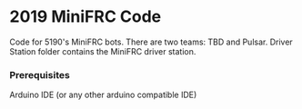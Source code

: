# 2019 MiniFRC Code

Code for 5190's MiniFRC bots. There are two teams: TBD and Pulsar. Driver Station folder contains the MiniFRC driver station.

### Prerequisites

Arduino IDE (or any other arduino compatible IDE)
